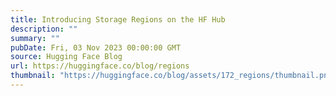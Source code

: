 ```yaml
---
title: Introducing Storage Regions on the HF Hub
description: ""
summary: ""
pubDate: Fri, 03 Nov 2023 00:00:00 GMT
source: Hugging Face Blog
url: https://huggingface.co/blog/regions
thumbnail: "https://huggingface.co/blog/assets/172_regions/thumbnail.png"
---
```


